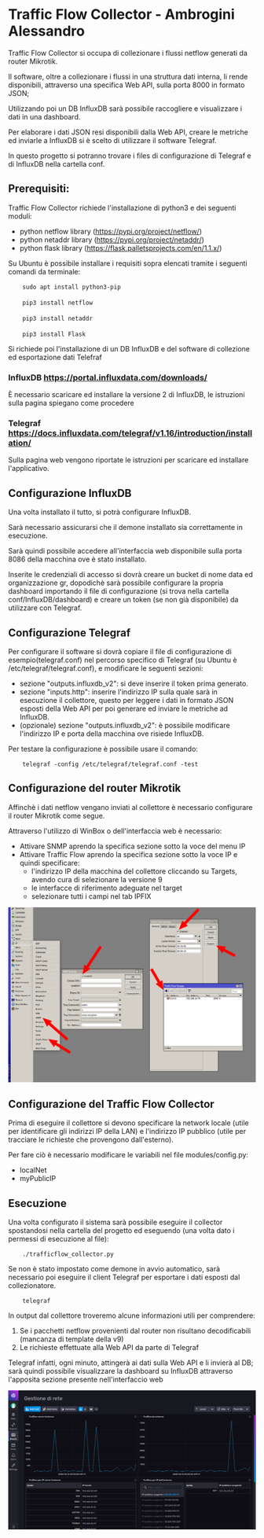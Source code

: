 # Traffic Flow Collector - Ambrogini Alessandro

Traffic Flow Collector si occupa di collezionare i flussi netflow generati da router Mikrotik. 

Il software, oltre a collezionare i flussi in una struttura dati interna, li rende disponibili, attraverso una specifica Web API, sulla porta 8000 in formato JSON;

Utilizzando poi un DB InfluxDB sarà possibile raccogliere e visualizzare i dati in una dashboard.

Per elaborare i dati JSON resi disponibili dalla Web API, creare le metriche ed inviarle a InfluxDB si è scelto di utilizzare il software Telegraf.

In questo progetto si potranno trovare i files di configurazione di Telegraf e di InfluxDB nella cartella conf.

## Prerequisiti:

Traffic Flow Collector richiede l'installazione di python3 e dei seguenti moduli:
- python netflow library (https://pypi.org/project/netflow/)
- python netaddr library (https://pypi.org/project/netaddr/)
- python flask library   (https://flask.palletsprojects.com/en/1.1.x/)

Su Ubuntu è possibile installare i requisiti sopra elencati tramite i seguenti comandi da terminale:

        sudo apt install python3-pip
        
        pip3 install netflow

        pip3 install netaddr

        pip3 install Flask


Si richiede poi l'installazione di un DB InfluxDB e del software di collezione ed esportazione dati Telefraf

### InfluxDB https://portal.influxdata.com/downloads/

È necessario scaricare ed installare la versione 2 di InfluxDB, le istruzioni sulla pagina spiegano come procedere

### Telegraf https://docs.influxdata.com/telegraf/v1.16/introduction/installation/

Sulla pagina web vengono riportate le istruzioni per scaricare ed installare l'applicativo.

## Configurazione InfluxDB

Una volta installato il tutto, si potrà configurare InfluxDB.

Sarà necessario assicurarsi che il demone installato sia correttamente in esecuzione.
        
Sarà quindi possibile accedere all'interfaccia web disponibile sulla porta 8086 della macchina ove è stato installato.

Inserite le credenziali di accesso si dovrà creare un bucket di nome data ed organizzazione gr, dopodichè sarà possibile configurare la propria dashboard importando il file di configurazione (si trova nella cartella conf/InfluxDB/dashboard) e creare un token (se non già disponibile) da utilizzare con Telegraf.

## Configurazione Telegraf

Per configurare il software si dovrà copiare il file di configurazione di esempio(telegraf.conf) nel percorso specifico di Telegraf (su Ubuntu è /etc/telegraf/telegraf.conf), e modificare le seguenti sezioni: 

- sezione "outputs.influxdb_v2": si deve inserire il token prima generato.
- sezione "inputs.http": inserire l'indirizzo IP sulla quale sarà in esecuzione il collettore, questo per leggere i dati in formato JSON esposti della Web API per poi generare ed inviare le metriche ad InfluxDB.
- (opzionale) sezione "outputs.influxdb_v2": è possibile modificare l'indirizzo IP e porta della macchina ove risiede InfluxDB.

Per testare la configurazione è possibile usare il comando:

        telegraf -config /etc/telegraf/telegraf.conf -test

## Configurazione del router Mikrotik

Affinchè i dati netflow vengano inviati al collettore è necessario configurare il router Mikrotik come segue.

Attraverso l'utilizzo di WinBox o dell'interfaccia web è necessario:
- Attivare SNMP aprendo la specifica sezione sotto la voce del menu IP
- Attivare Traffic Flow aprendo la specifica sezione sotto la voce IP e quindi specificare:
    - l'indirizzo IP della macchina del collettore cliccando su Targets, avendo cura di selezionare la versione 9
    - le interfacce di riferimento adeguate nel target
    - selezionare tutti i campi nel tab IPFIX

![InfluxDB Dashboard](img/mikrotik.png)

## Configurazione del Traffic Flow Collector

Prima di eseguire il collettore si devono specificare la network locale (utile per identificare gli indirizzi IP della LAN) e l'indirizzo IP pubblico (utile per tracciare le richieste che provengono dall'esterno).

Per fare ciò è necessario modificare le variabili nel file modules/config.py:
- localNet
- myPublicIP

## Esecuzione
Una volta configurato il sistema sarà possibile eseguire il collector spostandosi nella cartella del progetto ed eseguendo (una volta dato i permessi di esecuzione al file):

        ./trafficflow_collector.py

Se non è stato impostato come demone in avvio automatico, sarà necessario poi eseguire il client Telegraf per esportare i dati esposti dal collezionatore.

        telegraf

In output dal collettore troveremo alcune informazioni utili per comprendere:
1. Se i pacchetti netflow provenienti dal router non risultano decodificabili (mancanza di template della v9)
2. Le richieste effettuate alla Web API da parte di Telegraf

Telegraf infatti, ogni minuto, attingerà ai dati sulla Web API e li invierà al DB; sarà quindi possibile visualizzare la dashboard su InfluxDB attraverso l'apposita sezione presente nell'interfaccio web

![InfluxDB Dashboard](img/dashboard.png)
